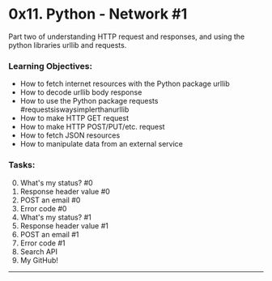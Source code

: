 # 0x11. Python - Network #1
Part two of understanding HTTP request and responses, and using the python libraries urllib and requests.

### Learning Objectives:
- How to fetch internet resources with the Python package urllib
- How to decode urllib body response
- How to use the Python package requests #requestsiswaysimplerthanurllib
- How to make HTTP GET request
- How to make HTTP POST/PUT/etc. request
- How to fetch JSON resources
- How to manipulate data from an external service

### Tasks:
0. What's my status? #0
1. Response header value #0
2. POST an email #0
3. Error code #0
4. What's my status? #1
5. Response header value #1
6. POST an email #1
7. Error code #1
8. Search API
9. My GitHub!
---
